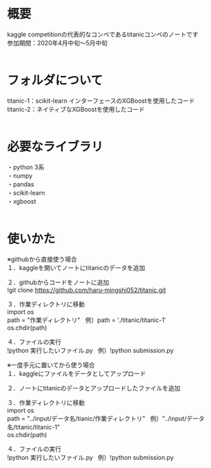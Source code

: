 # 概要
kaggle competitionの代表的なコンペであるtitanicコンペのノートです  
参加期間：2020年4月中旬～5月中旬  
</br>  

# フォルダについて
titanic-1：scikit-learn インターフェースのXGBoostを使用したコード  
titanic-2：ネイティブなXGBoostを使用したコード  
</br>

# 必要なライブラリ
・python 3系  
・numpy  
・pandas  
・scikit-learn  
・xgboost  
</br>

# 使いかた
※githubから直接使う場合  
１．kaggleを開いてノートにtitanicのデータを追加

２．githubからコードをノートに追加  
!git clone https://github.com/haru-mingshi052/titanic.git   

３．作業ディレクトリに移動  
import os  
path = "作業ディレクトリ" &nbsp; 例）path = './titanic/titanic-1'  
os.chdir(path)

４．ファイルの実行  
!python 実行したいファイル.py &nbsp; 例）!python submission.py

※一度手元に置いてから使う場合  
１．kaggleにファイルをデータとしてアップロード

２．ノートにtitanicのデータとアップロードしたファイルを追加

３．作業ディレクトリに移動  
import os  
path = "../input/データ名/tianic/作業ディレクトリ" &nbsp; 例）"../input/データ名/titanic/titanic-1"  
os.chdir(path)

４．ファイルの実行  
!python 実行したいファイル.py &nbsp; 例）!python submission.py